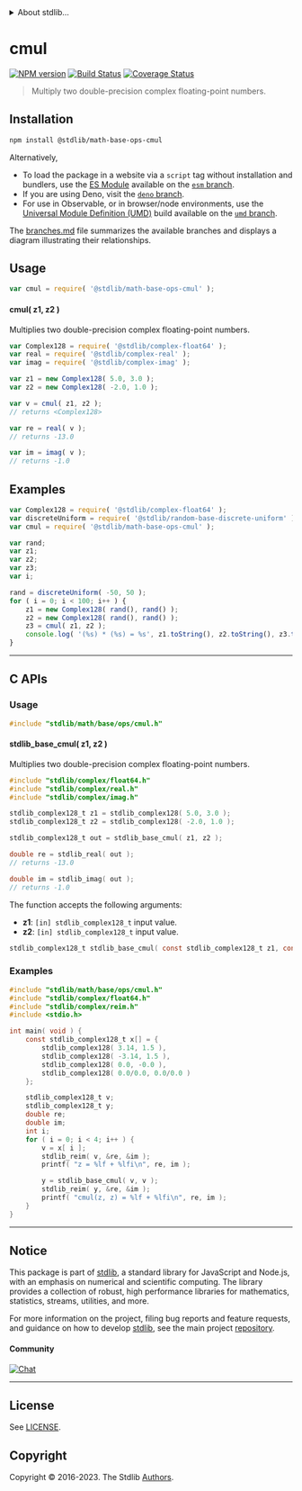 <!--

@license Apache-2.0

Copyright (c) 2018 The Stdlib Authors.

Licensed under the Apache License, Version 2.0 (the "License");
you may not use this file except in compliance with the License.
You may obtain a copy of the License at

   http://www.apache.org/licenses/LICENSE-2.0

Unless required by applicable law or agreed to in writing, software
distributed under the License is distributed on an "AS IS" BASIS,
WITHOUT WARRANTIES OR CONDITIONS OF ANY KIND, either express or implied.
See the License for the specific language governing permissions and
limitations under the License.

-->


<details>
  <summary>
    About stdlib...
  </summary>
  <p>We believe in a future in which the web is a preferred environment for numerical computation. To help realize this future, we've built stdlib. stdlib is a standard library, with an emphasis on numerical and scientific computation, written in JavaScript (and C) for execution in browsers and in Node.js.</p>
  <p>The library is fully decomposable, being architected in such a way that you can swap out and mix and match APIs and functionality to cater to your exact preferences and use cases.</p>
  <p>When you use stdlib, you can be absolutely certain that you are using the most thorough, rigorous, well-written, studied, documented, tested, measured, and high-quality code out there.</p>
  <p>To join us in bringing numerical computing to the web, get started by checking us out on <a href="https://github.com/stdlib-js/stdlib">GitHub</a>, and please consider <a href="https://opencollective.com/stdlib">financially supporting stdlib</a>. We greatly appreciate your continued support!</p>
</details>

# cmul

[![NPM version][npm-image]][npm-url] [![Build Status][test-image]][test-url] [![Coverage Status][coverage-image]][coverage-url] <!-- [![dependencies][dependencies-image]][dependencies-url] -->

> Multiply two double-precision complex floating-point numbers.

<section class="intro">

</section>

<!-- /.intro -->

<section class="installation">

## Installation

```bash
npm install @stdlib/math-base-ops-cmul
```

Alternatively,

-   To load the package in a website via a `script` tag without installation and bundlers, use the [ES Module][es-module] available on the [`esm` branch][esm-url].
-   If you are using Deno, visit the [`deno` branch][deno-url].
-   For use in Observable, or in browser/node environments, use the [Universal Module Definition (UMD)][umd] build available on the [`umd` branch][umd-url].

The [branches.md][branches-url] file summarizes the available branches and displays a diagram illustrating their relationships.

</section>

<section class="usage">

## Usage

```javascript
var cmul = require( '@stdlib/math-base-ops-cmul' );
```

#### cmul( z1, z2 )

Multiplies two double-precision complex floating-point numbers.

```javascript
var Complex128 = require( '@stdlib/complex-float64' );
var real = require( '@stdlib/complex-real' );
var imag = require( '@stdlib/complex-imag' );

var z1 = new Complex128( 5.0, 3.0 );
var z2 = new Complex128( -2.0, 1.0 );

var v = cmul( z1, z2 );
// returns <Complex128>

var re = real( v );
// returns -13.0

var im = imag( v );
// returns -1.0
```

</section>

<!-- /.usage -->

<section class="examples">

## Examples

<!-- eslint no-undef: "error" -->

```javascript
var Complex128 = require( '@stdlib/complex-float64' );
var discreteUniform = require( '@stdlib/random-base-discrete-uniform' ).factory;
var cmul = require( '@stdlib/math-base-ops-cmul' );

var rand;
var z1;
var z2;
var z3;
var i;

rand = discreteUniform( -50, 50 );
for ( i = 0; i < 100; i++ ) {
    z1 = new Complex128( rand(), rand() );
    z2 = new Complex128( rand(), rand() );
    z3 = cmul( z1, z2 );
    console.log( '(%s) * (%s) = %s', z1.toString(), z2.toString(), z3.toString() );
}
```

</section>

<!-- /.examples -->

<!-- C interface documentation. -->

* * *

<section class="c">

## C APIs

<!-- Section to include introductory text. Make sure to keep an empty line after the intro `section` element and another before the `/section` close. -->

<section class="intro">

</section>

<!-- /.intro -->

<!-- C usage documentation. -->

<section class="usage">

### Usage

```c
#include "stdlib/math/base/ops/cmul.h"
```

#### stdlib_base_cmul( z1, z2 )

Multiplies two double-precision complex floating-point numbers.

```c
#include "stdlib/complex/float64.h"
#include "stdlib/complex/real.h"
#include "stdlib/complex/imag.h"

stdlib_complex128_t z1 = stdlib_complex128( 5.0, 3.0 );
stdlib_complex128_t z2 = stdlib_complex128( -2.0, 1.0 );

stdlib_complex128_t out = stdlib_base_cmul( z1, z2 );

double re = stdlib_real( out );
// returns -13.0

double im = stdlib_imag( out );
// returns -1.0
```

The function accepts the following arguments:

-   **z1**: `[in] stdlib_complex128_t` input value.
-   **z2**: `[in] stdlib_complex128_t` input value.

```c
stdlib_complex128_t stdlib_base_cmul( const stdlib_complex128_t z1, const stdlib_complex128_t z2 );
```

</section>

<!-- /.usage -->

<!-- C API usage notes. Make sure to keep an empty line after the `section` element and another before the `/section` close. -->

<section class="notes">

</section>

<!-- /.notes -->

<!-- C API usage examples. -->

<section class="examples">

### Examples

```c
#include "stdlib/math/base/ops/cmul.h"
#include "stdlib/complex/float64.h"
#include "stdlib/complex/reim.h"
#include <stdio.h>

int main( void ) {
    const stdlib_complex128_t x[] = {
        stdlib_complex128( 3.14, 1.5 ),
        stdlib_complex128( -3.14, 1.5 ),
        stdlib_complex128( 0.0, -0.0 ),
        stdlib_complex128( 0.0/0.0, 0.0/0.0 )
    };

    stdlib_complex128_t v;
    stdlib_complex128_t y;
    double re;
    double im;
    int i;
    for ( i = 0; i < 4; i++ ) {
        v = x[ i ];
        stdlib_reim( v, &re, &im );
        printf( "z = %lf + %lfi\n", re, im );

        y = stdlib_base_cmul( v, v );
        stdlib_reim( y, &re, &im );
        printf( "cmul(z, z) = %lf + %lfi\n", re, im );
    }
}
```

</section>

<!-- /.examples -->

</section>

<!-- /.c -->

<!-- Section for related `stdlib` packages. Do not manually edit this section, as it is automatically populated. -->

<section class="related">

</section>

<!-- /.related -->

<!-- Section for all links. Make sure to keep an empty line after the `section` element and another before the `/section` close. -->


<section class="main-repo" >

* * *

## Notice

This package is part of [stdlib][stdlib], a standard library for JavaScript and Node.js, with an emphasis on numerical and scientific computing. The library provides a collection of robust, high performance libraries for mathematics, statistics, streams, utilities, and more.

For more information on the project, filing bug reports and feature requests, and guidance on how to develop [stdlib][stdlib], see the main project [repository][stdlib].

#### Community

[![Chat][chat-image]][chat-url]

---

## License

See [LICENSE][stdlib-license].


## Copyright

Copyright &copy; 2016-2023. The Stdlib [Authors][stdlib-authors].

</section>

<!-- /.stdlib -->

<!-- Section for all links. Make sure to keep an empty line after the `section` element and another before the `/section` close. -->

<section class="links">

[npm-image]: http://img.shields.io/npm/v/@stdlib/math-base-ops-cmul.svg
[npm-url]: https://npmjs.org/package/@stdlib/math-base-ops-cmul

[test-image]: https://github.com/stdlib-js/math-base-ops-cmul/actions/workflows/test.yml/badge.svg?branch=v0.1.0
[test-url]: https://github.com/stdlib-js/math-base-ops-cmul/actions/workflows/test.yml?query=branch:v0.1.0

[coverage-image]: https://img.shields.io/codecov/c/github/stdlib-js/math-base-ops-cmul/main.svg
[coverage-url]: https://codecov.io/github/stdlib-js/math-base-ops-cmul?branch=main

<!--

[dependencies-image]: https://img.shields.io/david/stdlib-js/math-base-ops-cmul.svg
[dependencies-url]: https://david-dm.org/stdlib-js/math-base-ops-cmul/main

-->

[chat-image]: https://img.shields.io/gitter/room/stdlib-js/stdlib.svg
[chat-url]: https://app.gitter.im/#/room/#stdlib-js_stdlib:gitter.im

[stdlib]: https://github.com/stdlib-js/stdlib

[stdlib-authors]: https://github.com/stdlib-js/stdlib/graphs/contributors

[umd]: https://github.com/umdjs/umd
[es-module]: https://developer.mozilla.org/en-US/docs/Web/JavaScript/Guide/Modules

[deno-url]: https://github.com/stdlib-js/math-base-ops-cmul/tree/deno
[umd-url]: https://github.com/stdlib-js/math-base-ops-cmul/tree/umd
[esm-url]: https://github.com/stdlib-js/math-base-ops-cmul/tree/esm
[branches-url]: https://github.com/stdlib-js/math-base-ops-cmul/blob/main/branches.md

[stdlib-license]: https://raw.githubusercontent.com/stdlib-js/math-base-ops-cmul/main/LICENSE

</section>

<!-- /.links -->
